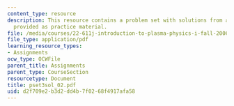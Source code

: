 ```yaml
---
content_type: resource
description: This resource contains a problem set with solutions from a previous semester,
  provided as practice material.
file: /media/courses/22-611j-introduction-to-plasma-physics-i-fall-2006/d2f709e2b3d2dd4b7f0268f4917afa58_pset3sol_02.pdf
file_type: application/pdf
learning_resource_types:
- Assignments
ocw_type: OCWFile
parent_title: Assignments
parent_type: CourseSection
resourcetype: Document
title: pset3sol_02.pdf
uid: d2f709e2-b3d2-dd4b-7f02-68f4917afa58
---
```

